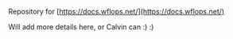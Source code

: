 Repository for [https://docs.wflops.net/](https://docs.wflops.net/)


Will add more details here, or Calvin can :) :)